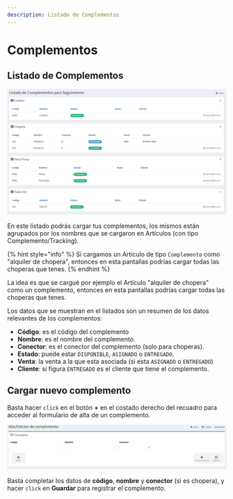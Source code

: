 ```yaml
---
description: Listado de Complementos
---
```


# Complementos

## Listado de Complementos

![Listado de Complementos](../../.gitbook/assets/screenshot-guido.beerapp.com.ar-2019.07.28-19_47_14.png)

En este listado podrás cargar tus complementos, los mismos están agrupados por los nombres que se cargaron en Artículos \(con tipo Complemento/Tracking\).

{% hint style="info" %}
Si cargamos un Artículo de tipo `Complemento` como "alquiler de chopera", entonces en esta pantallas podrías cargar todas las choperas que tenes.
{% endhint %}

La idea es que se cargué por ejemplo el Artículo "alquiler de chopera" como un complemento, entonces en esta pantallas podrías cargar todas las choperas que tenes.

Los datos que se muestran en el listados son un resumen de los datos relevantes de los complementos:

* **Código**: es el código del complemento
* **Nombre**: es el nombre del complemento.
* **Conector**: es el conector del complemento \(solo para choperas\).
* **Estado**: puede estar `DISPONIBLE`, `ASIGNADO` o `ENTREGADO`.
* **Venta**: la venta a la que esta asociada \(si esta `ASIGNADO` o `ENTREGADO`\)
* **Cliente**: si figura `ENTREGADO` es el cliente que tiene el complemento.

## Cargar nuevo complemento

Basta hacer `click` en el botón **+** en el costado derecho del recuadro para acceder al formulario de alta de un complemento.

![Formulario de Alta/Edici&#xF3;n de Complmenetos](../../.gitbook/assets/screenshot-guido.beerapp.com.ar-2019.07.28-19_58_12.png)

Basta completar los datos de **código**, **nombre** y **conector** \(si es chopera\), y hacer `click` en **Guardar** para registrar el complemento.





